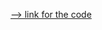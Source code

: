 
[--> link for the code](https://leetcode.com/problems/number-of-adjacent-elements-with-the-same-color/description/)
